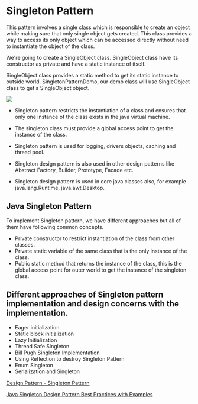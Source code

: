 # Singleton Pattern

This pattern involves a single class which is responsible to create an object while making sure that only single object gets created. This class provides a way to access its only object which can be accessed directly without need to instantiate the object of the class.  


We're going to create a SingleObject class. SingleObject class have its constructor as private and have a static instance of itself.  

SingleObject class provides a static method to get its static instance to outside world. SingletonPatternDemo, our demo class will use SingleObject class to get a SingleObject object.  

![](https://www.tutorialspoint.com/design_pattern/images/singleton_pattern_uml_diagram.jpg)  

* Singleton pattern restricts the instantiation of a class and ensures that only one instance of the class exists in the java virtual machine.  

* The singleton class must provide a global access point to get the instance of the class.  

* Singleton pattern is used for logging, drivers objects, caching and thread pool.  

* Singleton design pattern is also used in other design patterns like Abstract Factory, Builder, Prototype, Facade etc.  

* Singleton design pattern is used in core java classes also, for example java.lang.Runtime, java.awt.Desktop.

## Java Singleton Pattern
To implement Singleton pattern, we have different approaches but all of them have following common concepts.
- Private constructor to restrict instantiation of the class from other classes.
- Private static variable of the same class that is the only instance of the class.
- Public static method that returns the instance of the class, this is the global access point for outer world to get the instance of the singleton class.  

## Different approaches of Singleton pattern implementation and design concerns with the implementation.
- Eager initialization
- Static block initialization
- Lazy Initialization
- Thread Safe Singleton
- Bill Pugh Singleton Implementation
- Using Reflection to destroy Singleton Pattern
- Enum Singleton
- Serialization and Singleton




[Design Pattern - Singleton Pattern](https://www.tutorialspoint.com/design_pattern/singleton_pattern.htm)  
  
[Java Singleton Design Pattern Best Practices with Examples](https://www.journaldev.com/1377/java-singleton-design-pattern-best-practices-examples)
